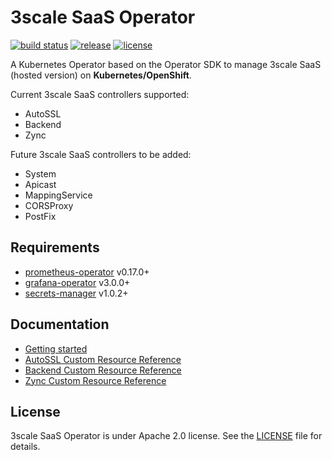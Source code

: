 # 3scale SaaS Operator

[![build status](https://circleci.com/gh/3scale/saas-operator.svg?style=shield)](https://circleci.com/gh/3scale/saas-operator)
[![release](https://badgen.net/github/release/3scale/saas-operator)](https://github.com/3scale/saas-operator/releases)
[![license](https://badgen.net/github/license/3scale/saas-operator)](https://github.com/3scale/saas-operator/blob/master/LICENSE)

A Kubernetes Operator based on the Operator SDK to manage 3scale SaaS (hosted version) on **Kubernetes/OpenShift**.

Current 3scale SaaS controllers supported:
* AutoSSL
* Backend
* Zync

Future 3scale SaaS controllers to be added:
* System
* Apicast
* MappingService
* CORSProxy
* PostFix

## Requirements

* [prometheus-operator](https://github.com/coreos/prometheus-operator) v0.17.0+
* [grafana-operator](https://github.com/integr8ly/grafana-operator) v3.0.0+
* [secrets-manager](https://github.com/tuenti/secrets-manager) v1.0.2+

## Documentation

* [Getting started](docs/getting-started.md)
* [AutoSSL Custom Resource Reference](docs/autossl-crd-reference.md)
* [Backend Custom Resource Reference](docs/backend-crd-reference.md)
* [Zync Custom Resource Reference](docs/zync-crd-reference.md)

## License

3scale SaaS Operator is under Apache 2.0 license. See the [LICENSE](LICENSE) file for details.
